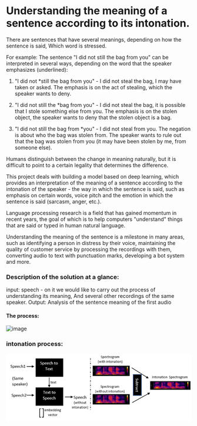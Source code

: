 # Understanding the meaning of a sentence according to its intonation.

There are sentences that have several meanings, depending on how the sentence is said, Which word is stressed.

For example:
The sentence "I did not still the bag from you" can be interpreted in several ways, depending on the word that the speaker emphasizes (underlined):

1. "I did not  *still the bag from you" - I did not steal the bag, I may have taken or asked.
The emphasis is on the act of stealing, which the speaker wants to deny.

2. "I did not still the *bag from you" - I did not steal the bag, it is possible that I stole something else from you. The emphasis is on the stolen object, the speaker wants to deny that the stolen object is a bag.

3. "I did not still the bag from *you" - I did not steal from you. The negation is about who the bag was stolen from. The speaker wants to rule out that the bag was stolen from you (it may have been stolen by me, from someone else).

Humans distinguish between the change in meaning naturally, but it is difficult to point to a certain legality that determines the difference.

This project deals with building a model based on deep learning, which provides an interpretation of the meaning of a sentence according to the intonation of the speaker - the way in which the sentence is said, such as emphasis on certain words, voice pitch and the emotion in which the sentence is said (sarcasm, anger, etc.).

Language processing research is a field that has gained momentum in recent years, the goal of which is to help computers "understand" things that are said or typed in human natural language.

Understanding the meaning of the sentence is a milestone in many areas, such as identifying a person in distress by their voice, maintaining the quality of customer service by processing the recordings with them, converting audio to text with punctuation marks, developing a bot system and more.

### Description of the solution at a glance:

input: speech - on it we would like to carry out the process of understanding its meaning,
        And several other recordings of the same speaker.
Output: Analysis of the sentence meaning of the first audio

#### The process:


![image](https://user-images.githubusercontent.com/61710157/181000117-1b5e95f3-b3e3-4597-a1ad-33bcc3296d3c.png)



### intonation process:

![](https://github.com/hila-wiesel/Intonation-Project/blob/main/pictures/process-diagram.png)



